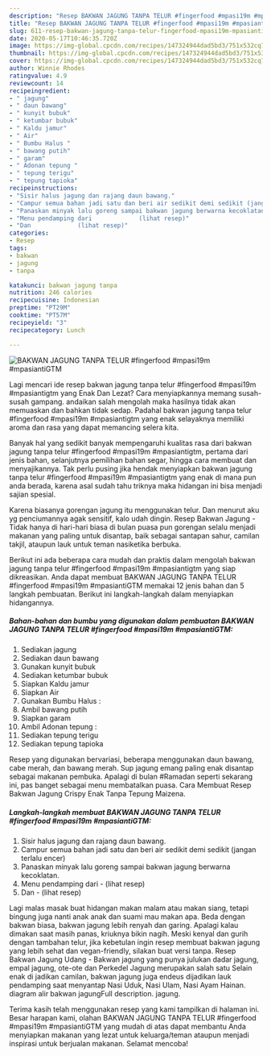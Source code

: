 ```yaml
---
description: "Resep BAKWAN JAGUNG TANPA TELUR #fingerfood #mpasi19m #mpasiantiGTM | Cara Membuat BAKWAN JAGUNG TANPA TELUR #fingerfood #mpasi19m #mpasiantiGTM Yang Lezat Sekali"
title: "Resep BAKWAN JAGUNG TANPA TELUR #fingerfood #mpasi19m #mpasiantiGTM | Cara Membuat BAKWAN JAGUNG TANPA TELUR #fingerfood #mpasi19m #mpasiantiGTM Yang Lezat Sekali"
slug: 611-resep-bakwan-jagung-tanpa-telur-fingerfood-mpasi19m-mpasiantigtm-cara-membuat-bakwan-jagung-tanpa-telur-fingerfood-mpasi19m-mpasiantigtm-yang-lezat-sekali
date: 2020-05-17T10:46:35.720Z
image: https://img-global.cpcdn.com/recipes/147324944dad5bd3/751x532cq70/bakwan-jagung-tanpa-telur-fingerfood-mpasi19m-mpasiantigtm-foto-resep-utama.jpg
thumbnail: https://img-global.cpcdn.com/recipes/147324944dad5bd3/751x532cq70/bakwan-jagung-tanpa-telur-fingerfood-mpasi19m-mpasiantigtm-foto-resep-utama.jpg
cover: https://img-global.cpcdn.com/recipes/147324944dad5bd3/751x532cq70/bakwan-jagung-tanpa-telur-fingerfood-mpasi19m-mpasiantigtm-foto-resep-utama.jpg
author: Winnie Rhodes
ratingvalue: 4.9
reviewcount: 14
recipeingredient:
- " jagung"
- " daun bawang"
- " kunyit bubuk"
- " ketumbar bubuk"
- " Kaldu jamur"
- " Air"
- " Bumbu Halus "
- " bawang putih"
- " garam"
- " Adonan tepung "
- " tepung terigu"
- " tepung tapioka"
recipeinstructions:
- "Sisir halus jagung dan rajang daun bawang."
- "Campur semua bahan jadi satu dan beri air sedikit demi sedikit (jangan terlalu encer)"
- "Panaskan minyak lalu goreng sampai bakwan jagung berwarna kecoklatan."
- "Menu pendamping dari             (lihat resep)"
- "Dan             (lihat resep)"
categories:
- Resep
tags:
- bakwan
- jagung
- tanpa

katakunci: bakwan jagung tanpa 
nutrition: 246 calories
recipecuisine: Indonesian
preptime: "PT29M"
cooktime: "PT57M"
recipeyield: "3"
recipecategory: Lunch

---
```



![BAKWAN JAGUNG TANPA TELUR #fingerfood #mpasi19m #mpasiantiGTM](https://img-global.cpcdn.com/recipes/147324944dad5bd3/751x532cq70/bakwan-jagung-tanpa-telur-fingerfood-mpasi19m-mpasiantigtm-foto-resep-utama.jpg)

Lagi mencari ide resep bakwan jagung tanpa telur #fingerfood #mpasi19m #mpasiantigtm yang Enak Dan Lezat? Cara menyiapkannya memang susah-susah gampang. andaikan salah mengolah maka hasilnya tidak akan memuaskan dan bahkan tidak sedap. Padahal bakwan jagung tanpa telur #fingerfood #mpasi19m #mpasiantigtm yang enak selayaknya memiliki aroma dan rasa yang dapat memancing selera kita.

Banyak hal yang sedikit banyak mempengaruhi kualitas rasa dari bakwan jagung tanpa telur #fingerfood #mpasi19m #mpasiantigtm, pertama dari jenis bahan, selanjutnya pemilihan bahan segar, hingga cara membuat dan menyajikannya. Tak perlu pusing jika hendak menyiapkan bakwan jagung tanpa telur #fingerfood #mpasi19m #mpasiantigtm yang enak di mana pun anda berada, karena asal sudah tahu triknya maka hidangan ini bisa menjadi sajian spesial.

Karena biasanya gorengan jagung itu menggunakan telur. Dan menurut aku yg penciumannya agak sensitif, kalo udah dingin. Resep Bakwan Jagung - Tidak hanya di hari-hari biasa di bulan puasa pun gorengan selalu menjadi makanan yang paling untuk disantap, baik sebagai santapan sahur, camilan takjil, ataupun lauk untuk teman nasiketika berbuka.


Berikut ini ada beberapa cara mudah dan praktis dalam mengolah bakwan jagung tanpa telur #fingerfood #mpasi19m #mpasiantigtm yang siap dikreasikan. Anda dapat membuat BAKWAN JAGUNG TANPA TELUR #fingerfood #mpasi19m #mpasiantiGTM memakai 12 jenis bahan dan 5 langkah pembuatan. Berikut ini langkah-langkah dalam menyiapkan hidangannya.

<!--inarticleads1-->

##### Bahan-bahan dan bumbu yang digunakan dalam pembuatan BAKWAN JAGUNG TANPA TELUR #fingerfood #mpasi19m #mpasiantiGTM:

1. Sediakan  jagung
1. Sediakan  daun bawang
1. Gunakan  kunyit bubuk
1. Sediakan  ketumbar bubuk
1. Siapkan  Kaldu jamur
1. Siapkan  Air
1. Gunakan  Bumbu Halus :
1. Ambil  bawang putih
1. Siapkan  garam
1. Ambil  Adonan tepung :
1. Sediakan  tepung terigu
1. Sediakan  tepung tapioka


Resep yang digunakan bervariasi, beberapa menggunakan daun bawang, cabe merah, dan bawang merah. Sup jagung emang paling enak disantap sebagai makanan pembuka. Apalagi di bulan #Ramadan seperti sekarang ini, pas banget sebagai menu membatalkan puasa. Cara Membuat Resep Bakwan Jagung Crispy Enak Tanpa Tepung Maizena. 

<!--inarticleads2-->

##### Langkah-langkah membuat BAKWAN JAGUNG TANPA TELUR #fingerfood #mpasi19m #mpasiantiGTM:

1. Sisir halus jagung dan rajang daun bawang.
1. Campur semua bahan jadi satu dan beri air sedikit demi sedikit (jangan terlalu encer)
1. Panaskan minyak lalu goreng sampai bakwan jagung berwarna kecoklatan.
1. Menu pendamping dari -             (lihat resep)
1. Dan -             (lihat resep)


Lagi malas masak buat hidangan makan malam atau makan siang, tetapi bingung juga nanti anak anak dan suami mau makan apa. Beda dengan bakwan biasa, bakwan jagung lebih renyah dan garing. Apalagi kalau dimakan saat masih panas, kriuknya bikin nagih. Meski kenyal dan gurih dengan tambahan telur, jika kebetulan ingin resep membuat bakwan jagung yang lebih sehat dan vegan-friendly, silakan buat versi tanpa. Resep Bakwan Jagung Udang - Bakwan jagung yang punya julukan dadar jagung, empal jagung, ote-ote dan Perkedel Jagung merupakan salah satu Selain enak di jadikan camilan, bakwan jagung juga endeus dijadikan lauk pendamping saat menyantap Nasi Uduk, Nasi Ulam, Nasi Ayam Hainan. diagram alir bakwan jagungFull description. jagung. 

Terima kasih telah menggunakan resep yang kami tampilkan di halaman ini. Besar harapan kami, olahan BAKWAN JAGUNG TANPA TELUR #fingerfood #mpasi19m #mpasiantiGTM yang mudah di atas dapat membantu Anda menyiapkan makanan yang lezat untuk keluarga/teman ataupun menjadi inspirasi untuk berjualan makanan. Selamat mencoba!

